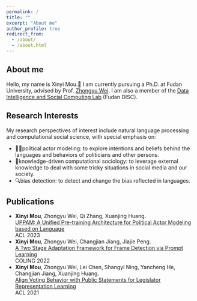 ```yaml
---
permalink: /
title: ""
excerpt: "About me"
author_profile: true
redirect_from: 
  - /about/
  - /about.html
---
```


About me
------
Hello, my name is Xinyi Mou.🤡 I am currently pursuing a Ph.D. at Fudan University, advised by Prof. [Zhongyu Wei](http://www.sdspeople.fudan.edu.cn/zywei/). I am also a member of the [Data Intelligence and Social Computing Lab](http://fudan-disc.com/) (Fudan DISC). 



Research Interests
------
My research perspectives of interest include natural language processing and computational social science, with special emphasis on:
- 👩‍⚖️political actor modeling: to explore intentions and beliefs behind the languages and behaviors of politicians and other persons.
- 📕knowledge-driven computational sociology: to leverage external knowledge to deal with some tricky situations in social media and our society.
- 🔍bias detection: to detect and change the bias reflected in languages.




Publications
------
- **Xinyi Mou**, Zhongyu Wei, Qi Zhang, Xuanjing Huang.  
[UPPAM: A Unified Pre-training Architecture for Political Actor Modeling based on Language](https://aclanthology.org/2023.acl-long.670/)  
ACL 2023
- **Xinyi Mou**, Zhongyu Wei, Changjian Jiang, Jiajie Peng.  
[A Two Stage Adaptation Framework for Frame Detection via Prompt Learning](https://aclanthology.org/2022.coling-1.263/)  
COLING 2022
- **Xinyi Mou**, Zhongyu Wei, Lei Chen, Shangyi Ning, Yancheng He, Changjian Jiang, Xuanjing Huang.  
[Align Voting Behavior with Public Statements for Legislator Representation Learning](https://aclanthology.org/2021.acl-long.99/)  
ACL 2021




